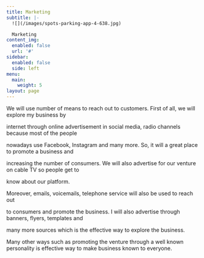 ```yaml
---
title: Marketing
subtitle: |-
  ![](/images/spots-parking-app-4-638.jpg)

  Marketing
content_img:
  enabled: false
  url: '#'
sidebar:
  enabled: false
  side: left
menu:
  main:
    weight: 5
layout: page
---
```

We will use number of means to reach out to customers. First of all, we will explore my business by

internet through online advertisement in social media, radio channels because most of the people

nowadays use Facebook, Instagram and many more. So, it will a great place to promote a business and

increasing the number of consumers. We will also advertise for our venture on cable TV so people get to

know about our platform. 

Moreover, emails, voicemails, telephone service will also be used to reach out

to consumers and promote the business. I will also advertise through banners, flyers, templates and

many more sources which is the effective way to explore the business. 

Many other ways such as promoting the venture through a well known personality is effective way to make business known to everyone.
